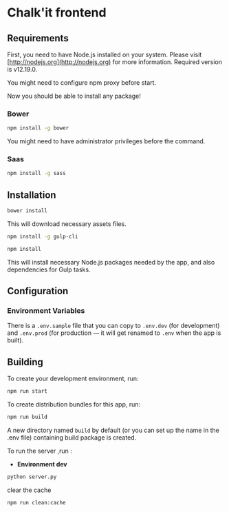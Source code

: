 # Chalk'it frontend

## Requirements

First, you need to have Node.js installed on your system. Please visit [http://nodejs.org](http://nodejs.org) for more information.
Required version is v12.19.0.

You might need to configure npm proxy before start.

Now you should be able to install any package!


### Bower

```sh
npm install -g bower
```

You might need to have administrator privileges before the command.

### Saas

```sh
npm install -g sass
```

## Installation

```sh
bower install
```

This will download necessary assets files.

```sh
npm install -g gulp-cli
```

```sh
npm install
```

This will install necessary Node.js packages needed by the app, and also dependencies for Gulp tasks.

## Configuration

### Environment Variables

There is a `.env.sample` file that you can copy to `.env.dev` (for development) and `.env.prod` (for production &mdash; it will get renamed to `.env` when the app is built).

## Building

To create your development environment, run:

```sh
npm run start
```

To create distribution bundles for this app, run:

```sh
npm run build
```

A new directory named `build` by default (or you can set up the name in the .env file) containing build package is created.

To run the server ,run :<br>

- **Environment dev**

```sh
python server.py
```

clear the cache

```sh
npm run clean:cache
```
